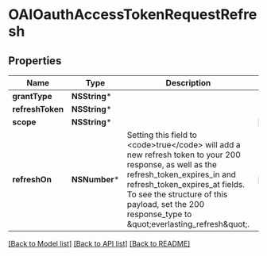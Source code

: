 # OAIOauthAccessTokenRequestRefresh

## Properties
Name | Type | Description | Notes
------------ | ------------- | ------------- | -------------
**grantType** | **NSString*** |  | 
**refreshToken** | **NSString*** |  | 
**scope** | **NSString*** |  | [optional] 
**refreshOn** | **NSNumber*** | Setting this field to &lt;code&gt;true&lt;/code&gt; will add a new refresh token to your 200 response, as well as the refresh_token_expires_in and refresh_token_expires_at fields. To see the structure of this payload, set the 200 response_type to \&quot;everlasting_refresh\&quot;. | [optional] 

[[Back to Model list]](../README.md#documentation-for-models) [[Back to API list]](../README.md#documentation-for-api-endpoints) [[Back to README]](../README.md)


